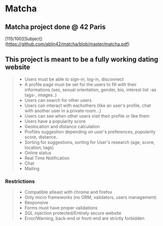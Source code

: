 # Matcha
## Matcha project done @ 42 Paris
[115/100][Subject]: (https://github.com/ablin42/matcha/blob/master/matcha.pdf)


## This project is meant to be a fully working dating website
> - Users must be able to sign-in, log-in, disconnect
> - A profile page must be set for the users to fill with their informations (sex, sexual orientation, gender, bio, interest list -as tags-, images..)
> - Users can search for other users
> - Users can interact with eachothers (like an user's profile, chat with another user in a private room...)
> - Users can see when other users visit their profile or like them
> - Users have a popularity score
> - Geolocation and distance calculation
> - Profiles suggestion depending on user's preferences, popularity score, distance..
> - Sorting for suggestions, sorting for User's research (age, score, location, tags)
> - Online status
> - Real Time Notification
> - Chat
> - Mailing

### Restrictions
> - Compatible atleast with chrome and firefox
> - Only *micro* frameworks (no ORM, validators, users management)
> - Responsive
> - Forms must have proper validations
> - SQL injection protected/Entirely secure website
> - Error/Warning, back-end or front-end are strictly forbidden
